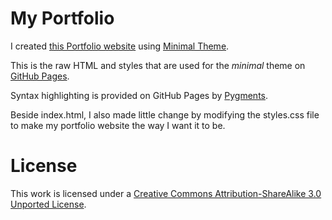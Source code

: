 # My Portfolio

I created [this Portfolio website](https://akil-sidratulmuntaha.github.io/myportfolio/) using [Minimal Theme](https://orderedlist.com/minimal/).

This is the raw HTML and styles that are used for the *minimal* theme on [GitHub Pages](http://pages.github.com/).

Syntax highlighting is provided on GitHub Pages by [Pygments](http://pygments.org).

Beside index.html, I also made little change by modifying the styles.css file to make my portfolio website the way I want it to be.

# License
This work is licensed under a [Creative Commons Attribution-ShareAlike 3.0 Unported License](http://creativecommons.org/licenses/by-sa/3.0/).
